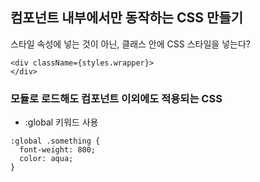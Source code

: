 ## 컴포넌트 내부에서만 동작하는 CSS 만들기

스타일 속성에 넣는 것이 아닌, 클래스 안에 CSS 스타일을 넣는다?
```
<div className={styles.wrapper}>
</div>
```


### 모듈로 로드해도 컴포넌트 이외에도 적용되는 CSS
- \:global 키워드 사용
```
:global .something {
  font-weight: 800;
  color: aqua;
}
```
